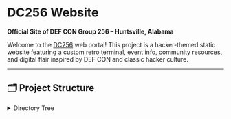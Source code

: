# DC256 Website

**Official Site of DEF CON Group 256 – Huntsville, Alabama**

Welcome to the [DC256](https://dc256.org) web portal! This project is a hacker-themed static website featuring a custom retro terminal, event info, community resources, and digital flair inspired by DEF CON and classic hacker culture.

---

## 🗂 Project Structure

<details>
  <summary>Directory Tree</summary>

  ```text
  dc256-website/
  │
  ├── index.html          # Main landing page with terminal
  ├── about.html          # About DC256
  ├── events.html         # Event info and meetups
  ├── contact.html        # Contact & location details
  ├── images/             # Logos, mascot, and backgrounds
  │   ├── DC256_Text.png
  │   ├── racoon.webp
  │   └── (other graphics)
  ├── shop/               # Optional: merch/shop section or redirect
  ├── styles/             # Optional: external CSS (if split out)
  ├── scripts/            # Optional: JS (if split out)
  ├── README.md           # You are here!
  └── (other static assets)

</details>```

---

## 💻 Local Development

This project is a **static site**—no build step required.

1. **Clone the repo:**
    ```bash
    git clone https://github.com/YOUR-USERNAME/dc256-website.git
    cd dc256-website
    ```

2. **Open `index.html` in your browser.**
   - All features should work locally without a server.
   - If you use advanced features (like service workers), you may want to run a simple server:
     ```bash
     python3 -m http.server
     ```
     Then visit [http://localhost:8000](http://localhost:8000)

---

## 🖥 Terminal Commands

The web terminal supports commands like:
whoami, uptime, ls, pwd, cd, cat flag.txt, date, clear, help, dc256,
sudo, motd, fortune, banner, echo, nmap, hacktheplanet, rm -rf /,
contact, coffee, helpme, quote

Type `help` in the terminal for the full list. New Easter eggs are added regularly!

---

## 🌐 Connect & Contribute

- **Discord:** [Join the DC256 Discord](https://discord.gg/7DgPkkJyCH)
- **Twitter/X:** [@defcon256](https://x.com/defcon256)
- **Email:** info@dc256.org

**Meetups:**  
Every 3rd Friday @ 6PM  
GigaParts, 6123 University Dr, Huntsville, AL 35806

---

## 🤝 Contributing

Pull requests and issues are welcome!

**Want to help edit or improve the website?**  
Please request access by DMing one of the admins on the [DC256 Discord](https://discord.gg/7DgPkkJyCH).  
For security and community reasons, we only grant direct repo access to trusted members.

- Found a bug or have an idea? Open an issue or pull request on GitHub.
- Want to add a new terminal command or feature? Come chat with us on Discord first!

---

## 📝 License

MIT License  
Feel free to fork, remix, and reuse for your own hacker or DEF CON group—just keep a credit to DC256!

---

## 📸 Screenshots

![DC256 Terminal](images/DC256_Text.png)

---

## 🚧 Future Project Ideas

- **Events Calendar** – Interactive calendar for upcoming workshops and meetups
- Member authentication and profile pages
- Interactive hacker puzzles or mini-CTFs
- More advanced terminal emulation and "shell" games

---

*Built by hackers, for hackers. See you at the next meetup!*
